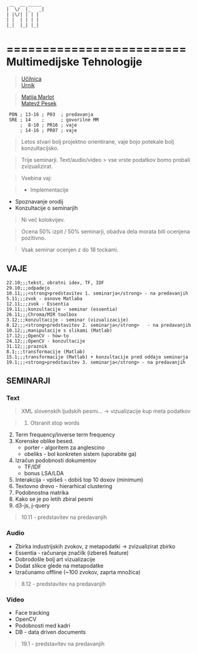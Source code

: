 
	 __  __ _____ 
	|  \/  |_   _|
	| |\/| | | |  
	| |  | | | |  
	|_|  |_| |_|  
             
=========================
Multimedijske Tehnologije
=========================

>[Učilnica](https://ucilnica.fri.uni-lj.si/course/view.php?id=61)  
>[Urnik](https://urnik.fri.uni-lj.si/timetable/2014_2015_zimski/allocations?subject=63734)  

>[Matija Marlot](http://www.fri.uni-lj.si/si/matija-marolt)  
>[Matevž Pesek](http://www.fri.uni-lj.si/si/matevz-pesek/)  

```timetable
 PON ; 13-16 ; P03  ; predavanja 
 SRE ; 14    ;      ; govorilne MM 
     ;  8-10 ; PR16 ; vaje
     ; 14-16 ; PR07 ; vaje
```

>Letos stvari bolj projektno orientirane, vaje bojo potekale bolj konzultacijsko.

>Trije seminarji. Text/audio/video > vse vrste podatkov bomo probali zvizualizirat.

>Vsebina vaj:

>* Implementacije
* Spoznavanje orodij
* Konzultacije o seminarjih

>Ni več kolokvijev.

>Ocena 50% izpit / 50% seminarji, obadva dela morata biti ocenjena pozitivno.

>Vsak seminar ocenjen z do 18 tockami.

VAJE
----
```timetable
22.10;;;tekst, obratni idex, TF, IDF  
29.10;;;odpadejo  
10.11;;;<strong>predstavitev 1. seminarja</strong> - na predavanjih
5.11;;;zvok - osnove Matlaba  
12.11;;;zvok - Essentia  
19.11;;;konzultacije - seminar (essentia)  
26.11;;;Chroma/MIR toolbox  
3.12;;;konzultacije - seminar (vizualizacije)  
8.12;;;<strong>predstavitev 2. seminarja</strong>   - na predavanjih
10.12;;;manipulacije s slikami (Matlab)  
17.12;;;OpenCV - how-to  
24.12;;;OpenCV - konzultacije  
31.12;;;praznik  
8.1;;;transformacije (Matlab)    
15.1;;;transformacije (Matlab) + konzultacije pred oddajo seminarja  
19.1;;;<strong>predstavitev 3. seminarja</strong> - na predavanjih  
```
  


SEMINARJI
---------

### Text
>XML slovenskih ljudskih pesmi... -> vizualizacije
kup meta podatkov

>1. Otsranit stop words
2. Term frequency/inverse term frequency
3. Korenske oblike besed.
	- porter - algoritem za anglescino
	- obeliks - bol konkreten sistem (uporabite ga)
4. Izračun podobnosti dokumentov 
	- TF/IDF
	- bonus LSA/LDA
5. Interakcija - vpišeš - dobiš top 10 doxov (minimum)
6. Textovno drevo - hierarhical clustering
7. Podobnostna matrika
8. Kako se je po letih zbiral pesmi
9. d3-js, j-query

>10.11 - predstavitev na predavanjih

### Audio
* Zbirka industrijskih zvokov, z metapodatki -> zvizualizirat zbirko
* Essentia - računanje značilk (izbereš feature)
* Dobrodošle bolj art vizualizacije
* Dodat slikce glede na metapodatke
* Izračunamo offline (~100 zvokov, zaprta množica)

>8.12 - predstavitev na predavanjih

### Video
* Face tracking
* OpenCV
* Podobnosti med kadri
* DB - data driven documents

>19.1 - predstavitev na predavanjih

















